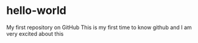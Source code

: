 # hello-world
My first repository on GitHub
This is my first time to know github and I am very excited about this
